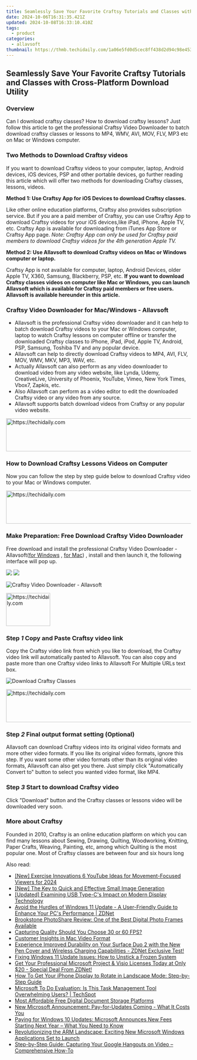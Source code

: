 ```yaml
---
title: Seamlessly Save Your Favorite Craftsy Tutorials and Classes with Cross-Platform Download Utility
date: 2024-10-06T16:31:35.421Z
updated: 2024-10-08T16:33:10.410Z
tags:
  - product
categories:
  - allavsoft
thumbnail: https://thmb.techidaily.com/1a06e5fd0d5cec8ff438d2d94c98e453ecdfe96f957771d6cb6ed139269884f8.jpg
---
```


## Seamlessly Save Your Favorite Craftsy Tutorials and Classes with Cross-Platform Download Utility

### Overview

Can I download craftsy classes? How to download craftsy lessons? Just follow this article to get the professional Craftsy Video Downloader to batch download craftsy classes or lessons to MP4, WMV, AVI, MOV, FLV, MP3 etc on Mac or Windows computer.

### Two Methods to Download Craftsy videos

If you want to download Craftsy videos to your computer, laptop, Android devices, iOS devices, PSP and other portable devices, go further reading this article which will offer two methods for downloading Craftsy classes, lessons, videos.

**Method 1: Use Craftsy App for iOS Devices to download Craftsy classes.**

Like other online education platforms, Craftsy also provides subscription service. But if you are a paid member of Craftsy, you can use Craftsy App to download Craftsy videos for your iOS devices,like iPad, iPhone, Apple TV, etc. Craftsy App is available for downloading from iTunes App Store or Craftsy App page. _Note: Craftsy App can only be used for Craftsy paid members to download Craftsy videos for the 4th generation Apple TV._

**Method 2: Use Allavsoft to download Craftsy videos on Mac or Windows computer or laptop.**

Craftsy App is not available for computer, laptop, Android Devices, older Apple TV, X360, Samsung, Blackberry, PSP, etc. **If you want to download Craftsy classes videos on computer like Mac or Windows, you can launch Allavsoft which is available for Craftsy paid members or free users. Allavsoft is available hereunder in this article.**

### Craftsy Video Downloader for Mac/Windows - Allavsoft

* Allavsoft is the professional Craftsy video downloader and it can help to batch download Craftsy videos to your Mac or Windows computer, laptop to watch Craftsy lessons on computer offline or transfer the downloaded Craftsy classes to iPhone, iPad, iPod, Apple TV, Android, PSP, Samsung, Toshiba TV and any popular device.
* Allavsoft can help to directly download Craftsy videos to MP4, AVI, FLV, MOV, WMV, MKV, MP3, WAV, etc.
* Actually Allavsoft can also perform as any video downloader to download video from any video website, like Lynda, Udemy, CreativeLive, University of Phoenix, YouTube, Vimeo, New York Times, Vbox7, Zapkis, etc.
* Also Allavsoft can perform as a video editor to edit the downloaded Craftsy video or any video from any source.
* Allavsoft supports batch download videos from Craftsy or any popular video website.

<!-- affiliate ads begin -->
<a href="https://ephamedtechinc.pxf.io/c/5597632/2136621/26400" target="_top" id="2136621">
  <img src="//a.impactradius-go.com/display-ad/26400-2136621" border="0" alt="https://techidaily.com" width="728" height="90"/>
</a>
<img height="0" width="0" src="https://ephamedtechinc.pxf.io/i/5597632/2136621/26400" style="position:absolute;visibility:hidden;" border="0" />
<!-- affiliate ads end -->

### How to Download Craftsy Lessons Videos on Computer

Now you can follow the step by step guide below to download Craftsy video to your Mac or Windows computer.

<!-- affiliate ads begin -->
<a href="https://aligracehair.sjv.io/c/5597632/2036501/19272" target="_top" id="2036501">
  <img src="//a.impactradius-go.com/display-ad/19272-2036501" border="0" alt="https://techidaily.com" width="728" height="90"/>
</a>
<img height="0" width="0" src="https://aligracehair.sjv.io/i/5597632/2036501/19272" style="position:absolute;visibility:hidden;" border="0" />
<!-- affiliate ads end -->

### Make Preparation: Free Download Craftsy Video Downloader

Free download and install the professional Craftsy Video Downloader - Allavsoft([for Windows](https://tools.techidaily.com/allavsoft/products/) , [for Mac](https://tools.techidaily.com/allavsoft/products/)) , install and then launch it, the following interface will pop up.

[![](https://www.allavsoft.com/how-to/../images/how-to/free-download-win.jpg)](https://tools.techidaily.com/allavsoft/products/) [![](https://www.allavsoft.com/how-to/../images/how-to/free-download-mac.jpg)](https://tools.techidaily.com/allavsoft/products/)

![Craftsy Video Downloader - Allavsoft](https://www.allavsoft.com/how-to/../images/allavsoft/screen-shot-600.jpg)

<!-- affiliate ads begin -->
<a href="https://aligracehair.sjv.io/c/5597632/2135349/19272" target="_top" id="2135349">
  <img src="//a.impactradius-go.com/display-ad/19272-2135349" border="0" alt="https://techidaily.com" width="120" height="90"/>
</a>
<img height="0" width="0" src="https://aligracehair.sjv.io/i/5597632/2135349/19272" style="position:absolute;visibility:hidden;" border="0" />
<!-- affiliate ads end -->

### Step _1_ Copy and Paste Craftsy video link

Copy the Craftsy video link from which you like to download, the Craftsy video link will automatically pasted to Allavsoft. You can also copy and paste more than one Craftsy video links to Allavsoft For Multiple URLs text box.

![Download Craftsy Classes](https://www.allavsoft.com/how-to/../images/how-to/lynda-video-downloader/download-lynda-courses.jpg)

<!-- affiliate ads begin -->
<a href="https://aligracehair.sjv.io/c/5597632/1884021/19272" target="_top" id="1884021">
  <img src="//a.impactradius-go.com/display-ad/19272-1884021" border="0" alt="https://techidaily.com" width="728" height="90"/>
</a>
<img height="0" width="0" src="https://aligracehair.sjv.io/i/5597632/1884021/19272" style="position:absolute;visibility:hidden;" border="0" />
<!-- affiliate ads end -->

### Step _2_ Final output format setting (Optional)

Allavsoft can download Craftsy videos into its original video formats and more other video formats. If you like its original video formats, ignore this step. If you want some other video formats other than its original video formats, Allavsoft can also get you there. Just simply click "Automatically Convert to" button to select you wanted video format, like MP4.

### Step _3_ Start to download Craftsy video

Click "Download" button and the Craftsy classes or lessons video will be downloaded very soon.

### More about Craftsy

Founded in 2010, Craftsy is an online education platform on which you can find many lessons about Sewing, Drawing, Quilting, Woodworking, Knitting, Paper Crafts, Weaving, Painting, etc, among which Quilting is the most popular one. Most of Craftsy classes are between four and six hours long

<ins class="adsbygoogle"
     style="display:block"
     data-ad-format="autorelaxed"
     data-ad-client="ca-pub-7571918770474297"
     data-ad-slot="1223367746"></ins>

<ins class="adsbygoogle"
     style="display:block"
     data-ad-client="ca-pub-7571918770474297"
     data-ad-slot="8358498916"
     data-ad-format="auto"
     data-full-width-responsive="true"></ins>

<span class="atpl-alsoreadstyle">Also read:</span>
<div><ul>
<li><a href="https://youtube-data.techidaily.com/xercise-innovations-6-youtube-ideas-for-movement-focused-viewers-for-2024/"><u>[New] Exercise Innovations 6 YouTube Ideas for Movement-Focused Viewers for 2024</u></a></li>
<li><a href="https://vimeo-videos.techidaily.com/new-the-key-to-quick-and-effective-small-image-generation/"><u>[New] The Key to Quick and Effective Small Image Generation</u></a></li>
<li><a href="https://vp-tips.techidaily.com/updated-examining-usb-type-cs-impact-on-modern-display-technology/"><u>[Updated] Examining USB Type-C's Impact on Modern Display Technology</u></a></li>
<li><a href="https://win-awesome.techidaily.com/avoid-the-hurdles-of-windows-11-update-a-user-friendly-guide-to-enhance-your-pcs-performance-zdnet/"><u>Avoid the Hurdles of Windows 11 Update - A User-Friendly Guide to Enhance Your PC's Performance | ZDNet</u></a></li>
<li><a href="https://buynow-tips.techidaily.com/brookstone-photoshare-review-one-of-the-best-digital-photo-frames-available/"><u>Brookstone PhotoShare Review: One of the Best Digital Photo Frames Available</u></a></li>
<li><a href="https://remote-screen-capture.techidaily.com/capturing-quality-should-you-choose-30-or-60-fps/"><u>Capturing Quality Should You Choose 30 or 60 FPS?</u></a></li>
<li><a href="https://data-wizards.techidaily.com/customer-insights-in-mac-video-format/"><u>Customer Insights in Mac Video Format</u></a></li>
<li><a href="https://win-awesome.techidaily.com/experience-improved-durability-on-your-surface-duo-2-with-the-new-pen-cover-and-wireless-charging-capabilities-zdnet-exclusive-test/"><u>Experience Improved Durability on Your Surface Duo 2 with the New Pen Cover and Wireless Charging Capabilities - ZDNet Exclusive Test!</u></a></li>
<li><a href="https://common-error.techidaily.com/fixing-windows-11-update-issues-how-to-unstick-a-frozen-system/"><u>Fixing Windows 11 Update Issues: How to Unstick a Frozen System</u></a></li>
<li><a href="https://win-awesome.techidaily.com/get-your-professional-microsoft-project-and-visio-licenses-today-at-only-20-special-deal-from-zdnet/"><u>Get Your Professional Microsoft Project & Visio Licenses Today at Only $20 - Special Deal From ZDNet!</u></a></li>
<li><a href="https://fox-that.techidaily.com/how-to-get-your-iphone-display-to-rotate-in-landscape-mode-step-by-step-guide/"><u>How To Get Your iPhone Display to Rotate in Landscape Mode: Step-by-Step Guide</u></a></li>
<li><a href="https://win-awesome.techidaily.com/microsoft-to-do-evaluation-is-this-task-management-tool-overwhelming-users-techspot/"><u>Microsoft To Do Evaluation: Is This Task Management Tool Overwhelming Users? | TechSpot</u></a></li>
<li><a href="https://solve-help.techidaily.com/most-affordable-free-digital-document-storage-platforms/"><u>Most Affordable Free Digital Document Storage Platforms</u></a></li>
<li><a href="https://win-awesome.techidaily.com/new-microsoft-announcement-pay-for-updates-coming-what-it-costs-you/"><u>New Microsoft Announcement: Pay-for-Updates Coming - What It Costs You</u></a></li>
<li><a href="https://win-awesome.techidaily.com/paying-for-windows-10-updates-microsoft-announces-new-fees-starting-next-year-what-you-need-to-know/"><u>Paying for Windows 10 Updates: Microsoft Announces New Fees Starting Next Year – What You Need to Know</u></a></li>
<li><a href="https://win-awesome.techidaily.com/revolutionizing-the-arm-landscape-exciting-new-microsoft-windows-applications-set-to-launch/"><u>Revolutionizing the ARM Landscape: Exciting New Microsoft Windows Applications Set to Launch</u></a></li>
<li><a href="https://win-awesome.techidaily.com/step-by-step-guide-capturing-your-google-hangouts-on-video-comprehensive-how-to/"><u>Step-by-Step Guide: Capturing Your Google Hangouts on Video – Comprehensive How-To</u></a></li>
</ul></div>

